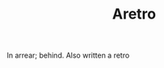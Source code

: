 ---
title: Aretro
permalink: "/definitions/aretro.html"
body: In arrear; behind. Also written a retro
published_at: '2018-07-07'
layout: post
---